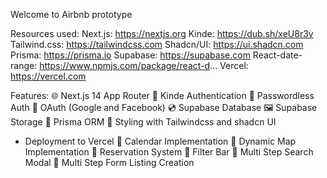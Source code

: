 Welcome to Airbnb prototype

Resources used:
Next.js: https://nextjs.org
Kinde: https://dub.sh/xeU8r3v
Tailwind.css: https://tailwindcss.com
Shadcn/UI: https://ui.shadcn.com
Prisma: https://prisma.io
Supabase: https://supabase.com
React-date-range: https://www.npmjs.com/package/react-d...
Vercel: https://vercel.com

Features: 
🌐 Next.js 14 App Router
🔐 Kinde Authentication
📧 Passwordless Auth
🔑 OAuth (Google and Facebook)
💿 Supabase Database
🖼️ Supabase Storage
💨 Prisma ORM
🎨 Styling with Tailwindcss and shadcn UI
 -  Deployment to Vercel
📅 Calendar Implementation
📍 Dynamic Map Implementation
📒 Reservation System
🧠 Filter Bar
🔎 Multi Step Search Modal
📝 Multi Step Form Listing Creation
